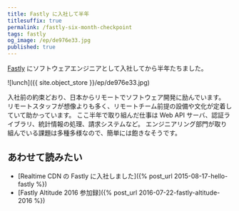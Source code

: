 ```yaml
---
title: Fastly に入社して半年
titlesuffix: true
permalink: /fastly-six-month-checkpoint
tags: fastly
og_image: /ep/de976e33.jpg
published: true
---
```


[Fastly](/t/fastly) にソフトウェアエンジニアとして入社してから半年たちました。

![lunch]({{ site.object_store }}/ep/de976e33.jpg)

入社前の約束どおり、日本からリモートでソフトウェア開発に励んでいます。
リモートスタッフが想像よりも多く、リモートチーム前提の設備や文化が定着していて助かっています。
ここ半年で取り組んだ仕事は Web API サーバ、認証ライブラリ、統計情報の処理、請求システムなど。
エンジニアリング部門が取り組んでいる課題は多種多様なので、簡単には飽きなそうです。

## あわせて読みたい

- [Realtime CDN の Fastly に入社しました]({% post_url 2015-08-17-hello-fastly %})
- [Fastly Altitude 2016 参加録]({% post_url 2016-07-22-fastly-altitude-2016 %})
